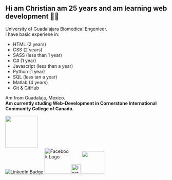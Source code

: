 ## Hi am Christian am 25 years and am learning web development 🔭🤔

University of Guadalajara Biomedical Engenieer.  
I have basic experiene in:
- HTML (2 years)
- CSS  (2 years)
- SASS (less than 1 year)
- C#   (1 year)
- Javascript (less than a year)
- Python (1 year)
- SQL  (less tan a year)
- Matlab (4 years)
- Git & GitHub

Am from Guadalaja, Mexico.  
**Am currently studing Web-Development in Cornerstone International Community College of Canada.** 


<div id="header" aling="center">
  <img src="https://i.giphy.com/media/v1.Y2lkPTc5MGI3NjExOGFyd241Y2dxeDdsN3Z5bndyYm9qaGY0ZTJnMm9kcWEwam1jcDVpYiZlcD12MV9pbnRlcm5hbF9naWZfYnlfaWQmY3Q9cw/smGCEo5zsAXtK4bqAT/giphy.gif" width="100"/>
</div>

<div>
  <a href="https://www.linkedin.com/in/christian-alexis-jimen%C3%A9z-tapia-2448a923b/">
    <img src="https://img.shields.io/badge/LinkedIn-blue?style=for-the-badge&logo=linkedin&logoColor=white" alt="LinkedIn Badge"/>
  </a>
  <a href="https://www.facebook.com/christianalexis.jimeneztapia">
    <img src="https://banner2.cleanpng.com/20180806/xqr/b88519fb9b5d5ce25c0f2a73eab7810d.webp" width="80" alt="Facebook Logo"/>
  </a>
  <a href="https://www.instagram.com/alex.jimenez.t/">
    <img src="https://image.similarpng.com/very-thumbnail/2020/06/Instagram-logo-premium-vector-PNG.png" width="28.5" alt="Instagram Logo"/>
  </a>
  <a href="https://profile.indeed.com/?hl=es_MX&co=MX&from=gnav-jobsearch--indeedmobile">
    <img src="https://1000logos.net/wp-content/uploads/2023/01/Indeed-logo.png" width="70"/>
  </a>
</div>

